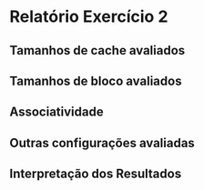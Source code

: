 # Relatório Exercício 2

## Tamanhos de cache avaliados 

## Tamanhos de bloco avaliados

## Associatividade

## Outras configurações avaliadas

## Interpretação dos Resultados
